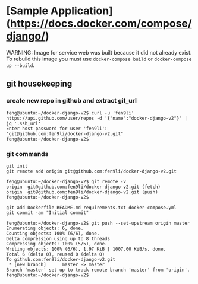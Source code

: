# [Sample Application] (https://docs.docker.com/compose/django/)

WARNING: Image for service web was built because it did not already exist. To rebuild this image you must use `docker-compose build` or `docker-compose up --build`.

## git housekeeping

### create new repo in github and extract git_url

```
feng@ubuntu:~/docker-django-v2$ curl -u 'fen9li' https://api.github.com/user/repos -d '{"name":"docker-django-v2"}' | jq '.ssh_url'
Enter host password for user 'fen9li':
"git@github.com:fen9li/docker-django-v2.git"
feng@ubuntu:~/docker-django-v2$ 
```

### git commands 
```
git init
git remote add origin git@github.com:fen9li/docker-django-v2.git

feng@ubuntu:~/docker-django-v2$ git remote -v
origin  git@github.com:fen9li/docker-django-v2.git (fetch)
origin  git@github.com:fen9li/docker-django-v2.git (push)
feng@ubuntu:~/docker-django-v2$ 

git add Dockerfile README.md requirements.txt docker-compose.yml 
git commit -am "Initial commit"

feng@ubuntu:~/docker-django-v2$ git push --set-upstream origin master
Enumerating objects: 6, done.
Counting objects: 100% (6/6), done.
Delta compression using up to 8 threads
Compressing objects: 100% (5/5), done.
Writing objects: 100% (6/6), 1.97 KiB | 1007.00 KiB/s, done.
Total 6 (delta 0), reused 0 (delta 0)
To github.com:fen9li/docker-django-v2.git
 * [new branch]      master -> master
Branch 'master' set up to track remote branch 'master' from 'origin'.
feng@ubuntu:~/docker-django-v2$
```